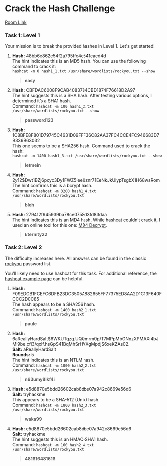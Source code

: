 # Crack the Hash Challenge

[Room Link](https://tryhackme.com/room/crackthehash)

### Task 1: Level 1

Your mission is to break the provided hashes in Level 1. Let's get started!

1. **Hash:** 48bb6e862e54f2a795ffc4e541caed4d  
   The hint indicates this is an MD5 hash. You can use the following command to crack it:  
   `hashcat -m 0 hash1_1.txt /usr/share/wordlists/rockyou.txt --show`  
   > **easy**

2. **Hash:** CBFDAC6008F9CAB4083784CBD1874F76618D2A97  
   The hint suggests this is a SHA hash. After testing various options, I determined it’s a SHA1 hash.  
   Command: `hashcat -m 100 hash1_2.txt /usr/share/wordlists/rockyou.txt --show`  
   > **password123**

3. **Hash:** 1C8BFE8F801D79745C4631D09FFF36C82AA37FC4CCE4FC946683D7B336B63032  
   This one seems to be a SHA256 hash. Command used to crack the hash:  
   `hashcat -m 1400 hash1_3.txt /usr/share/wordlists/rockyou.txt --show`  
   > **letmein**

4. **Hash:** $2y$12$Dwt1BZj6pcyc3Dy1FWZ5ieeUznr71EeNkJkUlypTsgbX1H68wsRom  
   The hint confirms this is a bcrypt hash.  
   Command: `hashcat -m 3200 hash1_4.txt /usr/share/wordlists/rockyou.txt`  
   > **bleh**

5. **Hash:** 279412f945939ba78ce0758d3fd83daa  
   The hint indicates this is an MD4 hash. While hashcat couldn’t crack it, I used an online tool for this one: [MD4 Decrypt](https://md5decrypt.net/en/Md4/).  
   > **Eternity22**

### Task 2: Level 2

The difficulty increases here. All answers can be found in the classic [rockyou](https://github.com/brannondorsey/naive-hashcat/releases/download/data/rockyou.txt) password list.

You’ll likely need to use hashcat for this task. For additional reference, the [hashcat example page](https://hashcat.net/wiki/doku.php?id=example_hashes) can be helpful.

1. **Hash:** F09EDCB1FCEFC6DFB23DC3505A882655FF77375ED8AA2D1C13F640FCCC2D0C85  
   The hash appears to be a SHA256 hash.  
   Command: `hashcat -m 1400 hash2_1.txt /usr/share/wordlists/rockyou.txt`  
   > **paule**

2. **Hash:** $6$aReallyHardSalt$6WKUTqzq.UQQmrm0p/T7MPpMbGNnzXPMAXi4bJMl9be.cfi3/qxIf.hsGpS41BqMhSrHVXgMpdjS6xeKZAs02.  
   **Salt:** aReallyHardSalt  
   **Rounds:** 5  
   The hint indicates this is an NTLM hash.  
   Command: `hashcat -m 1000 hash2_2.txt /usr/share/wordlists/rockyou.txt`  
   > **n63umy8lkf4i**

3. **Hash:** e5d8870e5bdd26602cab8dbe07a942c8669e56d6  
   **Salt:** tryhackme  
   This appears to be a SHA-512 (Unix) hash.  
   Command: `hashcat -m 1800 hash2_3.txt /usr/share/wordlists/rockyou.txt`  
   > **waka99**

4. **Hash:** e5d8870e5bdd26602cab8dbe07a942c8669e56d6  
   **Salt:** tryhackme  
   The hint suggests this is an HMAC-SHA1 hash.  
   Command: `hashcat -m 160 hash2_4.txt /usr/share/wordlists/rockyou.txt`  
   > **481616481616**
